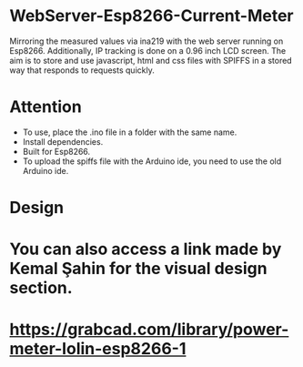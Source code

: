 # WebServer-Esp8266-Current-Meter
Mirroring the measured values via ina219 with the web server running on Esp8266. 
Additionally, IP tracking is done on a 0.96 inch LCD screen. 
The aim is to store and use javascript, html and css files with SPIFFS in a stored way that responds to requests quickly.

# Attention
- To use, place the .ino file in a folder with the same name.
- Install dependencies.
- Built for Esp8266.
- To upload the spiffs file with the Arduino ide, you need to use the old Arduino ide.

# Design
# You can also access a link made by Kemal Şahin for the visual design section.
# https://grabcad.com/library/power-meter-lolin-esp8266-1

